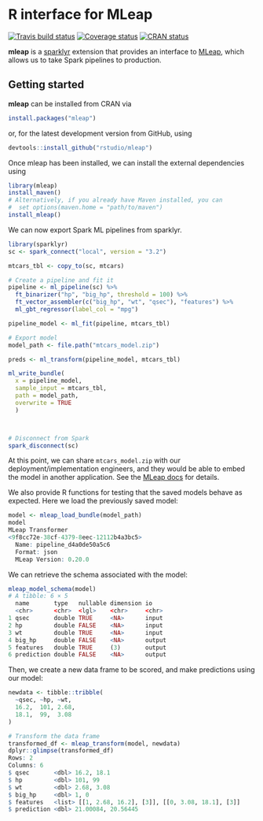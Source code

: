 R interface for MLeap
================

[![Travis build
status](https://travis-ci.org/rstudio/mleap.svg?branch=master)](https://travis-ci.org/rstudio/mleap)
[![Coverage
status](https://codecov.io/gh/rstudio/mleap/branch/master/graph/badge.svg)](https://codecov.io/github/rstudio/mleap?branch=master)
[![CRAN
status](https://www.r-pkg.org/badges/version/mleap)](https://cran.r-project.org/package=mleap)

**mleap** is a [sparklyr](http://spark.rstudio.com/) extension that
provides an interface to [MLeap](https://github.com/combust/mleap),
which allows us to take Spark pipelines to production.

## Getting started

**mleap** can be installed from CRAN via

``` r
install.packages("mleap")
```

or, for the latest development version from GitHub, using

``` r
devtools::install_github("rstudio/mleap")
```

Once mleap has been installed, we can install the external dependencies
using

``` r
library(mleap)
install_maven()
# Alternatively, if you already have Maven installed, you can 
#  set options(maven.home = "path/to/maven")
install_mleap()
```

We can now export Spark ML pipelines from sparklyr.

``` r
library(sparklyr)
sc <- spark_connect("local", version = "3.2")

mtcars_tbl <- copy_to(sc, mtcars)

# Create a pipeline and fit it
pipeline <- ml_pipeline(sc) %>%
  ft_binarizer("hp", "big_hp", threshold = 100) %>%
  ft_vector_assembler(c("big_hp", "wt", "qsec"), "features") %>%
  ml_gbt_regressor(label_col = "mpg")

pipeline_model <- ml_fit(pipeline, mtcars_tbl)

# Export model
model_path <- file.path("mtcars_model.zip")

preds <- ml_transform(pipeline_model, mtcars_tbl)

ml_write_bundle(
  x = pipeline_model,  
  sample_input = mtcars_tbl, 
  path = model_path, 
  overwrite = TRUE
  )



# Disconnect from Spark
spark_disconnect(sc)
```

At this point, we can share `mtcars_model.zip` with our
deployment/implementation engineers, and they would be able to embed the
model in another application. See the [MLeap
docs](http://mleap-docs.combust.ml/) for details.

We also provide R functions for testing that the saved models behave as
expected. Here we load the previously saved model:

``` r
model <- mleap_load_bundle(model_path)
model
MLeap Transformer
<9f8cc72e-38cf-4379-8eec-12112b4a3bc5> 
  Name: pipeline_d4a0de50a5c6 
  Format: json 
  MLeap Version: 0.20.0
```

We can retrieve the schema associated with the model:

``` r
mleap_model_schema(model)
# A tibble: 6 × 5
  name       type   nullable dimension io    
  <chr>      <chr>  <lgl>    <chr>     <chr> 
1 qsec       double TRUE     <NA>      input 
2 hp         double FALSE    <NA>      input 
3 wt         double TRUE     <NA>      input 
4 big_hp     double FALSE    <NA>      output
5 features   double TRUE     (3)       output
6 prediction double FALSE    <NA>      output
```

Then, we create a new data frame to be scored, and make predictions
using our model:

``` r
newdata <- tibble::tribble(
  ~qsec, ~hp, ~wt,
  16.2,  101, 2.68,
  18.1,  99,  3.08
)

# Transform the data frame
transformed_df <- mleap_transform(model, newdata)
dplyr::glimpse(transformed_df)
Rows: 2
Columns: 6
$ qsec       <dbl> 16.2, 18.1
$ hp         <dbl> 101, 99
$ wt         <dbl> 2.68, 3.08
$ big_hp     <dbl> 1, 0
$ features   <list> [[1, 2.68, 16.2], [3]], [[0, 3.08, 18.1], [3]]
$ prediction <dbl> 21.00084, 20.56445
```
